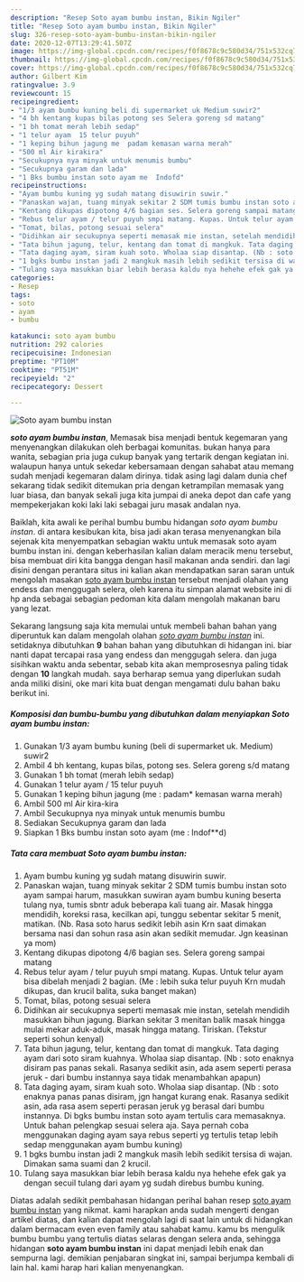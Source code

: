 ```yaml
---
description: "Resep Soto ayam bumbu instan, Bikin Ngiler"
title: "Resep Soto ayam bumbu instan, Bikin Ngiler"
slug: 326-resep-soto-ayam-bumbu-instan-bikin-ngiler
date: 2020-12-07T13:29:41.507Z
image: https://img-global.cpcdn.com/recipes/f0f8678c9c580d34/751x532cq70/soto-ayam-bumbu-instan-foto-resep-utama.jpg
thumbnail: https://img-global.cpcdn.com/recipes/f0f8678c9c580d34/751x532cq70/soto-ayam-bumbu-instan-foto-resep-utama.jpg
cover: https://img-global.cpcdn.com/recipes/f0f8678c9c580d34/751x532cq70/soto-ayam-bumbu-instan-foto-resep-utama.jpg
author: Gilbert Kim
ratingvalue: 3.9
reviewcount: 15
recipeingredient:
- "1/3 ayam bumbu kuning beli di supermarket uk Medium suwir2"
- "4 bh kentang kupas bilas potong ses Selera goreng sd matang"
- "1 bh tomat merah lebih sedap"
- "1 telur ayam  15 telur puyuh"
- "1 keping bihun jagung me  padam kemasan warna merah"
- "500 ml Air kirakira"
- "Secukupnya nya minyak untuk menumis bumbu"
- "Secukupnya garam dan lada"
- "1 Bks bumbu instan soto ayam me  Indofd"
recipeinstructions:
- "Ayam bumbu kuning yg sudah matang disuwirin suwir."
- "Panaskan wajan, tuang minyak sekitar 2 SDM tumis bumbu instan soto ayam sampai harum, masukkan suwiran ayam bumbu kuning beserta tulang nya, tumis sbntr aduk beberapa kali tuang air. Masak hingga mendidih, koreksi rasa, kecilkan api, tunggu sebentar sekitar 5 menit, matikan. (Nb. Rasa soto harus sedikit lebih asin Krn saat dimakan bersama nasi dan sohun rasa asin akan sedikit memudar. Jgn keasinan ya mom)"
- "Kentang dikupas dipotong 4/6 bagian ses. Selera goreng sampai matang"
- "Rebus telur ayam / telur puyuh smpi matang. Kupas. Untuk telur ayam bisa dibelah menjadi 2 bagian. (Me : lebih suka telur puyuh Krn mudah dikupas, dan krucil balita, suka banget makan)"
- "Tomat, bilas, potong sesuai selera"
- "Didihkan air secukupnya seperti memasak mie instan, setelah mendidih masukkan bihun jagung. Biarkan sekitar 3 menitan balik masak hingga mulai mekar aduk-aduk, masak hingga matang. Tiriskan. (Tekstur seperti sohun kenyal)"
- "Tata bihun jagung, telur, kentang dan tomat di mangkuk. Tata daging ayam dari soto siram kuahnya. Wholaa siap disantap. (Nb : soto enaknya disiram pas panas sekali. Rasanya sedikit asin, ada asem seperti perasa jeruk - dari bumbu instannya saya tidak menambahkan apapun)"
- "Tata daging ayam, siram kuah soto. Wholaa siap disantap. (Nb : soto enaknya panas panas disiram, jgn hangat kurang enak. Rasanya sedikit asin, ada rasa asem seperti perasan jeruk yg berasal dari bumbu instannya. Di bgks bumbu instan soto ayam tertulis cara memasaknya. Untuk bahan pelengkap sesuai selera aja. Saya pernah coba menggunakan daging ayam saya rebus seperti yg tertulis tetap lebih sedap menggunakan ayam bumbu kuning)"
- "1 bgks bumbu instan jadi 2 mangkuk masih lebih sedikit tersisa di wajan. Dimakan sama suami dan 2 krucil."
- "Tulang saya masukkan biar lebih berasa kaldu nya hehehe efek gak ya dengan secuil tulang dari ayam yg sudah direbus bumbu kuning."
categories:
- Resep
tags:
- soto
- ayam
- bumbu

katakunci: soto ayam bumbu 
nutrition: 292 calories
recipecuisine: Indonesian
preptime: "PT10M"
cooktime: "PT51M"
recipeyield: "2"
recipecategory: Dessert

---
```



![Soto ayam bumbu instan](https://img-global.cpcdn.com/recipes/f0f8678c9c580d34/751x532cq70/soto-ayam-bumbu-instan-foto-resep-utama.jpg)

<b><i>soto ayam bumbu instan</i></b>, Memasak bisa menjadi bentuk kegemaran yang menyenangkan dilakukan oleh berbagai komunitas. bukan hanya para wanita, sebagian pria juga cukup banyak yang tertarik dengan kegiatan ini. walaupun hanya untuk sekedar kebersamaan dengan sahabat atau memang sudah menjadi kegemaran dalam dirinya. tidak asing lagi dalam dunia chef sekarang tidak sedikit ditemukan pria dengan ketrampilan memasak yang luar biasa, dan banyak sekali juga kita jumpai di aneka depot dan cafe yang mempekerjakan koki laki laki sebagai juru masak andalan nya.

Baiklah, kita awali ke perihal bumbu bumbu hidangan <i>soto ayam bumbu instan</i>. di antara kesibukan kita, bisa jadi akan terasa menyenangkan bila sejenak kita menyempatkan sebagian waktu untuk memasak soto ayam bumbu instan ini. dengan keberhasilan kalian dalam meracik menu tersebut, bisa membuat diri kita bangga dengan hasil makanan anda sendiri. dan lagi disini dengan perantara situs ini kalian akan mendapatkan saran saran untuk mengolah masakan <u>soto ayam bumbu instan</u> tersebut menjadi olahan yang endess dan menggugah selera, oleh karena itu simpan alamat website ini di hp anda sebagai sebagian pedoman kita dalam mengolah makanan baru yang lezat.




Sekarang langsung saja kita memulai untuk membeli bahan bahan yang diperuntuk kan dalam mengolah olahan <u><i>soto ayam bumbu instan</i></u> ini. setidaknya dibutuhkan <b>9</b> bahan bahan yang dibutuhkan di hidangan ini. biar nanti dapat tercapai rasa yang endess dan menggugah selera. dan juga sisihkan waktu anda sebentar, sebab kita akan memprosesnya paling tidak dengan <b>10</b> langkah mudah. saya berharap semua yang diperlukan sudah anda miliki disini, oke mari kita buat dengan mengamati dulu bahan baku berikut ini.

<!--inarticleads1-->

##### Komposisi dan bumbu-bumbu yang dibutuhkan dalam menyiapkan Soto ayam bumbu instan:

1. Gunakan 1/3 ayam bumbu kuning (beli di supermarket uk. Medium) suwir2
1. Ambil 4 bh kentang, kupas bilas, potong ses. Selera goreng s/d matang
1. Gunakan 1 bh tomat (merah lebih sedap)
1. Gunakan 1 telur ayam / 15 telur puyuh
1. Gunakan 1 keping bihun jagung (me : padam* kemasan warna merah)
1. Ambil 500 ml Air kira-kira
1. Ambil Secukupnya nya minyak untuk menumis bumbu
1. Sediakan Secukupnya garam dan lada
1. Siapkan 1 Bks bumbu instan soto ayam (me : Indof**d)




<!--inarticleads2-->

##### Tata cara membuat Soto ayam bumbu instan:

1. Ayam bumbu kuning yg sudah matang disuwirin suwir.
1. Panaskan wajan, tuang minyak sekitar 2 SDM tumis bumbu instan soto ayam sampai harum, masukkan suwiran ayam bumbu kuning beserta tulang nya, tumis sbntr aduk beberapa kali tuang air. Masak hingga mendidih, koreksi rasa, kecilkan api, tunggu sebentar sekitar 5 menit, matikan. (Nb. Rasa soto harus sedikit lebih asin Krn saat dimakan bersama nasi dan sohun rasa asin akan sedikit memudar. Jgn keasinan ya mom)
1. Kentang dikupas dipotong 4/6 bagian ses. Selera goreng sampai matang
1. Rebus telur ayam / telur puyuh smpi matang. Kupas. Untuk telur ayam bisa dibelah menjadi 2 bagian. (Me : lebih suka telur puyuh Krn mudah dikupas, dan krucil balita, suka banget makan)
1. Tomat, bilas, potong sesuai selera
1. Didihkan air secukupnya seperti memasak mie instan, setelah mendidih masukkan bihun jagung. Biarkan sekitar 3 menitan balik masak hingga mulai mekar aduk-aduk, masak hingga matang. Tiriskan. (Tekstur seperti sohun kenyal)
1. Tata bihun jagung, telur, kentang dan tomat di mangkuk. Tata daging ayam dari soto siram kuahnya. Wholaa siap disantap. (Nb : soto enaknya disiram pas panas sekali. Rasanya sedikit asin, ada asem seperti perasa jeruk - dari bumbu instannya saya tidak menambahkan apapun)
1. Tata daging ayam, siram kuah soto. Wholaa siap disantap. (Nb : soto enaknya panas panas disiram, jgn hangat kurang enak. Rasanya sedikit asin, ada rasa asem seperti perasan jeruk yg berasal dari bumbu instannya. Di bgks bumbu instan soto ayam tertulis cara memasaknya. Untuk bahan pelengkap sesuai selera aja. Saya pernah coba menggunakan daging ayam saya rebus seperti yg tertulis tetap lebih sedap menggunakan ayam bumbu kuning)
1. 1 bgks bumbu instan jadi 2 mangkuk masih lebih sedikit tersisa di wajan. Dimakan sama suami dan 2 krucil.
1. Tulang saya masukkan biar lebih berasa kaldu nya hehehe efek gak ya dengan secuil tulang dari ayam yg sudah direbus bumbu kuning.




Diatas adalah sedikit pembahasan hidangan perihal bahan resep <u>soto ayam bumbu instan</u> yang nikmat. kami harapkan anda sudah mengerti dengan artikel diatas, dan kalian dapat mengolah lagi di saat lain untuk di hidangkan dalam bermacam even even family atau sahabat kamu. kamu bs mengulik bumbu bumbu yang tertulis diatas selaras dengan selera anda, sehingga hidangan <b>soto ayam bumbu instan</b> ini dapat menjadi lebih enak dan sempurna lagi. demikian penjabaran singkat ini, sampai berjumpa kembali di lain hal. kami harap hari kalian menyenangkan.
